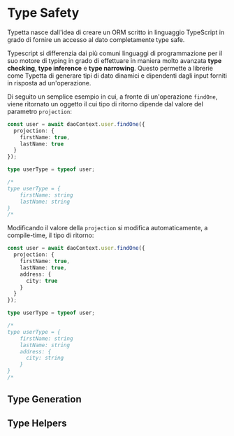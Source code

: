 # Type Safety

Typetta nasce dall'idea di creare un ORM scritto in linguaggio TypeScript in grado di fornire un accesso al dato completamente type safe. 

Typescript si differenzia dai più comuni linguaggi di programmazione per il suo motore di typing in grado di effettuare in maniera molto avanzata **type checking**, **type inference** e **type narrowing**. Questo permette a librerie come Typetta di generare tipi di dato dinamici e dipendenti dagli input forniti in risposta ad un'operazione.

Di seguito un semplice esempio in cui, a fronte di un'operazione ``findOne``, viene ritornato un oggetto il cui tipo di ritorno dipende dal valore del parametro ``projection``:

```typescript 
const user = await daoContext.user.findOne({ 
  projection: {
    firstName: true,
    lastName: true
  }
});

type userType = typeof user;

/* 
type userType = {
    firstName: string
    lastName: string 
}
/*
```

Modificando il valore della ``projection`` si modifica automaticamente, a compile-time, il tipo di ritorno:

```typescript 
const user = await daoContext.user.findOne({ 
  projection: {
    firstName: true,
    lastName: true,
    address: {
      city: true
    }
  }
});

type userType = typeof user;

/* 
type userType = {
    firstName: string
    lastName: string
    address: {
      city: string
    }
}
/*
```

## Type Generation

## Type Helpers